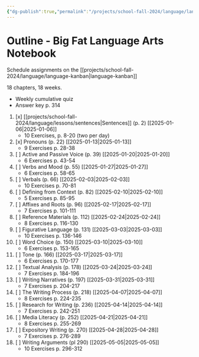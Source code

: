 ```yaml
---
{"dg-publish":true,"permalink":"/projects/school-fall-2024/language/language-review/"}
---
```



# Outline - Big Fat Language Arts Notebook

Schedule assignments on the [[projects/school-fall-2024/language/language-kanban\|language-kanban]]

18 chapters, 18 weeks. 

- Weekly cumulative quiz
- Answer key p. 314

1. [x] [[projects/school-fall-2024/language/lessons/sentences\|Sentences]] (p. 2) [[2025-01-06\|2025-01-06]]
    - 10 Exercises, p. 8-20 (two per day)
3. [x] Pronouns (p. 22) [[2025-01-13\|2025-01-13]]
    - 9 Exercises p. 28-38
4. [ ] Active and Passive Voice (p. 39) [[2025-01-20\|2025-01-20]]
    - 6 Exercises p. 43-54
5. [ ] Verbs and Mood (p. 55) [[2025-01-27\|2025-01-27]]
    - 6 Exercises p. 58-65
6. [ ] Verbals (p. 66) [[2025-02-03\|2025-02-03]]
    - 10 Exercises p. 70-81
7. [ ] Defining from Context (p. 82) [[2025-02-10\|2025-02-10]]
    - 5 Exercises p. 85-95
8. [ ] Affixes and Roots (p. 96) [[2025-02-17\|2025-02-17]]
    - 7 Exercises p. 101-111
9. [ ] Reference Materials (p. 112) [[2025-02-24\|2025-02-24]]
    - 8 Exercises p. 116-130 
10. [ ] Figurative Language (p. 131) [[2025-03-03\|2025-03-03]]
    - 10 Exercises p. 136-146 
11. [ ] Word Choice (p. 150) [[2025-03-10\|2025-03-10]]
    - 6 Exercises p. 153-165
12. [ ] Tone (p. 166) [[2025-03-17\|2025-03-17]]
    - 6 Exercises p. 170-177
13. [ ] Textual Analysis (p. 178) [[2025-03-24\|2025-03-24]]
    - 7 Exercises p. 184-196
14. [ ] Writing Narratives (p. 197) [[2025-03-31\|2025-03-31]]
    - 7 Exercises p. 204-217
15. [ ] The Writing Process (p. 218) [[2025-04-07\|2025-04-07]]
    - 8 Exercises p. 224-235
16. [ ] Research for Writing (p. 236) [[2025-04-14\|2025-04-14]]
    - 7 Exercises p. 242-251
17. [ ] Media Literacy (p. 252) [[2025-04-21\|2025-04-21]]
    - 8 Exercises p. 255-269
18. [ ] Expository Writing (p. 270) [[2025-04-28\|2025-04-28]]
    - 7 Exercises p. 276-289
19. [ ] Writing Arguments (pl 290) [[2025-05-05\|2025-05-05]]
    - 10 Exercises p. 296-312


